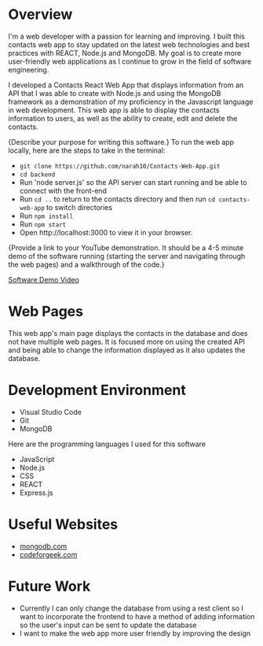 # Overview

I'm a web developer with a passion for learning and improving. I built this contacts web app to stay updated on the latest web technologies and best practices with REACT, Node.js and MongoDB. My goal is to create more user-friendly web applications as I continue to grow in the field of software engineering.

I developed a Contacts React Web App that displays information from an API that I was able to create with Node.js and using the MongoDB framework as a demonstration of my proficiency in the Javascript language in web development. This web app is able to display the contacts information to users, as well as the ability to create, edit and delete the contacts. 

{Describe your purpose for writing this software.}
To run the web app locally, here are the steps to take in the terminal:
* `git clone https://github.com/narah10/Contacts-Web-App.git`
* `cd backend`
* Run 'node server.js' so the API server can start running and be able to connect with the front-end
* Run `cd ..` to return to the contacts directory and then run `cd contacts-web-app` to switch directories
* Run `npm install`
* Run `npm start` 
* Open http://localhost:3000 to view it in your browser.

{Provide a link to your YouTube demonstration.  It should be a 4-5 minute demo of the software running (starting the server and navigating through the web pages) and a walkthrough of the code.}

[Software Demo Video](http://youtube.link.goes.here)

# Web Pages

This web app's main page displays the contacts in the database and does not have multiple web pages. It is focused more on using the created API and being able to change the information displayed as it also updates the database. 

# Development Environment

* Visual Studio Code
* Git
* MongoDB

Here are the programming languages I used for this software

* JavaScript
* Node.js
* CSS
* REACT
* Express.js

# Useful Websites
* [mongodb.com](https://www.mongodb.com/atlas/database)
* [codeforgeek.com](https://codeforgeek.com/express-nodejs-tutorial/)

# Future Work

* Currently I can only change the database from using a rest client so I want to incorporate the frontend to have a method of adding information so the user's input can be sent to update the database
* I want to make the web app more user friendly by improving the design
